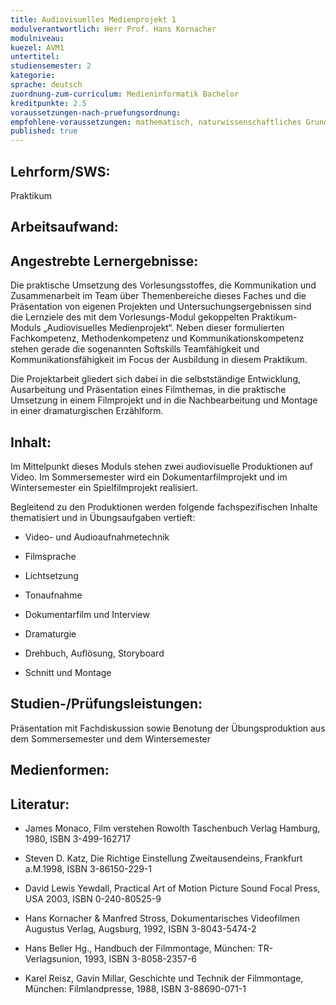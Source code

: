 ```yaml
---
title: Audiovisuelles Medienprojekt 1
modulverantwortlich: Herr Prof. Hans Kornacher
modulniveau:
kuezel: AVM1
untertitel:
studiensemester: 2
kategorie:
sprache: deutsch
zuordnung-zum-curriculum: Medieninformatik Bachelor
kreditpunkte: 2.5
voraussetzungen-nach-pruefungsordnung: 
empfohlene-voraussetzungen: mathematisch, naturwissenschaftliches Grundwissen
published: true
---
```


## Lehrform/SWS:
Praktikum

## Arbeitsaufwand:

## Angestrebte Lernergebnisse:
Die praktische Umsetzung des Vorlesungsstoffes, die Kommunikation und Zusammenarbeit im Team über Themenbereiche dieses Faches und die Präsentation von eigenen Projekten und Untersuchungsergebnissen sind die Lernziele des mit dem Vorlesungs-Modul gekoppelten Praktikum-Moduls „Audiovisuelles Medienprojekt“. Neben dieser formulierten Fachkompetenz, Methodenkompetenz und Kommunikationskompetenz stehen gerade die sogenannten Softskills Teamfähigkeit und Kommunikationsfähigkeit im Focus der Ausbildung in diesem Praktikum.  


Die Projektarbeit gliedert sich dabei in die selbstständige Entwicklung, Ausarbeitung und Präsentation eines Filmthemas, in die praktische Umsetzung in einem Filmprojekt und in die Nachbearbeitung und Montage in einer dramaturgischen Erzählform.

## Inhalt:
Im Mittelpunkt dieses Moduls stehen zwei audiovisuelle Produktionen auf Video. Im Sommersemester wird ein Dokumentarfilmprojekt und im Wintersemester ein Spielfilmprojekt realisiert.  


Begleitend zu den Produktionen werden folgende fachspezifischen Inhalte thematisiert und in Übungsaufgaben vertieft:  




- Video- und Audioaufnahmetechnik

- Filmsprache

- Lichtsetzung

- Tonaufnahme

- Dokumentarfilm und Interview

- Dramaturgie

- Drehbuch, Auflösung, Storyboard

- Schnitt und Montage

## Studien-/Prüfungsleistungen:
Präsentation mit Fachdiskussion sowie Benotung der Übungsproduktion aus dem Sommersemester und dem Wintersemester

## Medienformen:


## Literatur:
- James Monaco, Film verstehen Rowolth Taschenbuch Verlag Hamburg, 1980, ISBN 3-499-162717

- Steven D. Katz, Die Richtige Einstellung Zweitausendeins, Frankfurt a.M.1998, ISBN 3-86150-229-1

- David Lewis Yewdall, Practical Art of Motion Picture Sound Focal Press, USA 2003, ISBN 0-240-80525-9

- Hans Kornacher & Manfred Stross, Dokumentarisches Videofilmen Augustus Verlag, Augsburg, 1992, ISBN 3-8043-5474-2

- Hans Beller Hg., Handbuch der Filmmontage, München: TR-Verlagsunion, 1993, ISBN 3-8058-2357-6

- Karel Reisz, Gavin Millar, Geschichte und Technik der Filmmontage, München: Filmlandpresse, 1988, ISBN 3-88690-071-1

